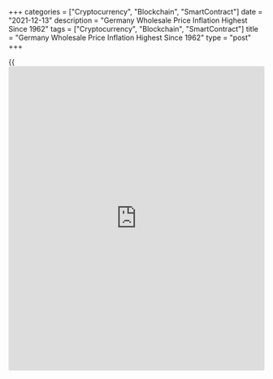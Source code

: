 +++
categories = ["Cryptocurrency", "Blockchain", "SmartContract"]
date = "2021-12-13"
description = "Germany Wholesale Price Inflation Highest Since 1962"
tags = ["Cryptocurrency", "Blockchain", "SmartContract"]
title = "Germany Wholesale Price Inflation Highest Since 1962"
type = "post"
+++

{{<iframe id="large-banner" src="https://www.bounty.group/#slide=13.0" width="100%" height="600" scrolling="no" style="border: 0px solid rgb(216, 221, 230); border-radius: 3px;">}}

Germany's wholesale prices grew the most since 1962 in November driven
by higher prices for raw materials and intermediate goods, data released
by Destatis showed on Monday.

Wholesale prices increased 16.6 percent year-on-year in November, after
climbing 15.2 percent in October. This was the fastest inflation since
1962.

On a monthly basis, wholesale price growth eased to 1.3 percent from 1.6
percent in October.

There was a sharp increase in prices of many raw materials and
intermediate products in November, Destatis said. Wholesale prices of
petroleum products showed an annual growth of 62.4 percent.

For comments and feedback [contact](https://www.playgroundfx.com/contact/): editorial@rtt[news](https://www.letsplayfx.com/blog/forex-news-website/).com

[Economic News][1]

 **What parts of the world are seeing the best (and worst) economic
performances lately? Click[here][2] to check out our [Econ Scorecard][2]
and find out! See up-to-the-moment [ranking](https://www.playgroundfx.com/blog/crypto-exchange-ranking/)s for the best and worst
performers in [GDP][3], [unemployment rate][4], [inflation][2] and much
more.**

   1. www.rtt[news](https://www.letsplayfx.com/blog/forex-news-website/).com/Content/EconomicNews.aspx
   2. www.rtt[news](https://www.letsplayfx.com/blog/forex-news-website/).com/economic-scorecard/world-rank/CPI/highest-performance.aspx
   3. www.rtt[news](https://www.letsplayfx.com/blog/forex-news-website/).com/economic-scorecard/world-rank/GDP/highest-performance.aspx
   4. www.rtt[news](https://www.letsplayfx.com/blog/forex-news-website/).com/economic-scorecard/world-rank/unemployment-rate/lowest-performance.aspx